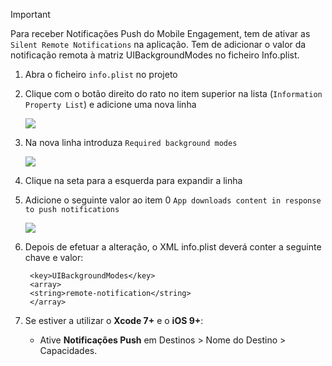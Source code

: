 > [!IMPORTANT]
> Para receber Notificações Push do Mobile Engagement, tem de ativar as `Silent Remote Notifications` na aplicação. Tem de adicionar o valor da notificação remota à matriz UIBackgroundModes no ficheiro Info.plist.
> 
> 

1. Abra o ficheiro `info.plist` no projeto
2. Clique com o botão direito do rato no item superior na lista (`Information Property List`) e adicione uma nova linha
   
    ![](./media/mobile-engagement-ios-silent-push/xcode-plist-add-silent-push1.png)
3. Na nova linha introduza `Required background modes`
   
    ![](./media/mobile-engagement-ios-silent-push/xcode-plist-add-silent-push2.png)
4. Clique na seta para a esquerda para expandir a linha
5. Adicione o seguinte valor ao item 0 `App downloads content in response to push notifications`
   
    ![](./media/mobile-engagement-ios-silent-push/xcode-plist-add-silent-push3.png)
6. Depois de efetuar a alteração, o XML info.plist deverá conter a seguinte chave e valor:
   
        <key>UIBackgroundModes</key>
        <array>
        <string>remote-notification</string>
        </array>
7. Se estiver a utilizar o **Xcode 7+** e o **iOS 9+**:
   
   * Ative **Notificações Push** em Destinos > Nome do Destino > Capacidades.

